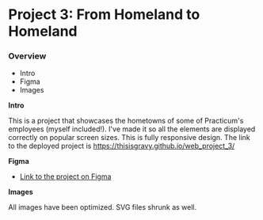 # Project 3: From Homeland to Homeland
### Overview
* Intro
* Figma
* Images

**Intro**

This is a project that showcases the hometowns of some of Practicum's employees (myself included!). I've made it so all the elements are displayed correctly on popular screen sizes. This is fully responsive design. The link to the deployed project is https://thisisgravy.github.io/web_project_3/

**Figma**

* [Link to the project on Figma](https://www.figma.com/file/1zCYcflj6BJx5VqOvXU9nb/Sprint-3-From-Homeland-to-Homeland-desktop-mobile?node-id=0%3A1)

**Images**

All images have been optimized. SVG files shrunk as well.


